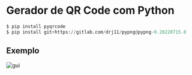 # Gerador de QR Code com Python
```python
$ pip install pyqrcode
$ pip install git+https://gitlab.com/drj11/pypng@pypng-0.20220715.0
```
## Exemplo
![gui]([https://raw.githubusercontent.com/liviavianna/texto_em_fala/main/gui.png](https://raw.githubusercontent.com/liviavianna/qrcode_generator/main/ig-url.png))
